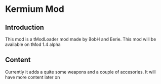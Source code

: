 # Kermium Mod
## Introduction
This mod is a tModLoader mod made by BobH and Eerie.
This mod will be available on tMod 1.4 alpha

## Content
Currently it adds a quite some weapons and a couple of accesories. It will have more content later on




